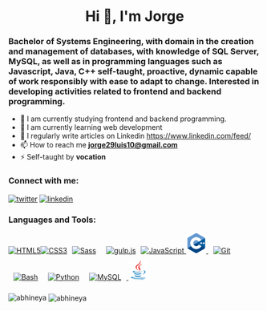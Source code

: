<h1 align="center">Hi 👋, I'm Jorge</h1>
<h3 align="start">Bachelor of Systems Engineering, with domain in the creation and management of databases, with knowledge of SQL Server, MySQL, as well as in programming languages such as Javascript, Java, C++ self-taught, proactive, dynamic capable of work responsibly with ease to adapt to change. Interested in developing activities related to frontend and backend programming.</h3>

- 🔭 I am currently studying frontend and backend programming.
- 🌱 I am currently learning web development
- 📝 I regularly write articles on Linkedin https://www.linkedin.com/feed/
- 📫 How to reach me **jorge29luis10@gmail.com**
- ⚡ Self-taught by **vocation**

<h3 align="left">Connect with me:</h3>
<p align="left">
<a href="https://twitter.com/JorgeDevmm" target="blank"><img align="center" src="https://raw.githubusercontent.com/rahuldkjain/github-profile-readme-generator/master/src/images/icons/Social/twitter.svg" alt="twitter" height="30" width="40" /></a>
<a href="https://www.linkedin.com/in/jorge-luis-monzon-morales" target="blank"><img align="center" src="https://raw.githubusercontent.com/rahuldkjain/github-profile-readme-generator/master/src/images/icons/Social/linked-in-alt.svg" alt="linkedin" height="30" width="40" /></a>
</p>

<h3 align="left">Languages and Tools:</h3>

<p align="left"> 

<a href="https://en.wikipedia.org/wiki/HTML5" target="_blank"><img src="https://profilinator.rishav.dev/skills-assets/html5-original-wordmark.svg" alt="HTML5" width="40" height="40"/></a><a href="https://www.w3schools.com/css/" target="_blank"><img src="https://profilinator.rishav.dev/skills-assets/css3-original-wordmark.svg" alt="CSS3" width="40" height="40"/></a><a href="https://sass-lang.com/" target="_blank"><img style="margin: 10px" src="https://profilinator.rishav.dev/skills-assets/sass-original.svg" alt="Sass" height="50" /></a><a href="https://gulpjs.com/" target="_blank"><img style="margin: 10px" src="https://profilinator.rishav.dev/skills-assets/gulp-plain.svg" alt="gulp.js" height="50" /></a><a href="https://www.javascript.com/" target="_blank"><img src="https://profilinator.rishav.dev/skills-assets/javascript-original.svg" alt="JavaScript" width="40" height="40"/></a><a href="https://www.w3schools.com/cpp/" target="_blank" rel="noreferrer"> <img src="https://raw.githubusercontent.com/devicons/devicon/master/icons/cplusplus/cplusplus-original.svg" alt="cplusplus" width="40" height="40"/> </a> <a href="https://github.com/" target="_blank"><img style="margin: 10px" src="https://profilinator.rishav.dev/skills-assets/git-scm-icon.svg" alt="Git" width="40" height="40"/></a> <a href="https://www.gnu.org/software/bash/" target="_blank"><img style="margin: 10px" src="https://profilinator.rishav.dev/skills-assets/gnu_bash-icon.svg" alt="Bash" width="40" height="40"/></a><a href="https://www.python.org/" target="_blank"><img style="margin: 10px" src="https://profilinator.rishav.dev/skills-assets/python-original.svg" alt="Python" width="40" height="40"/></a><a href="https://www.mysql.com/" target="_blank"><img style="margin: 10px" src="https://profilinator.rishav.dev/skills-assets/mysql-original-wordmark.svg" alt="MySQL" width="40" height="40"/></a><a href="https://www.java.com" target="_blank" rel="noreferrer"> <img src="https://raw.githubusercontent.com/devicons/devicon/master/icons/java/java-original.svg" alt="java" width="40" height="40"/></a> </p>



<p><img align="left" src="https://github-readme-stats.vercel.app/api/top-langs/?username=JorgeDevmm&layout=compact&theme=dracula" alt="abhineya" /></p>

<p>&nbsp;<img align="center" src="https://github-readme-stats.vercel.app/api?username=JorgeDevmm&show_icons=true&theme=dracula" alt="abhineya" /></p>






